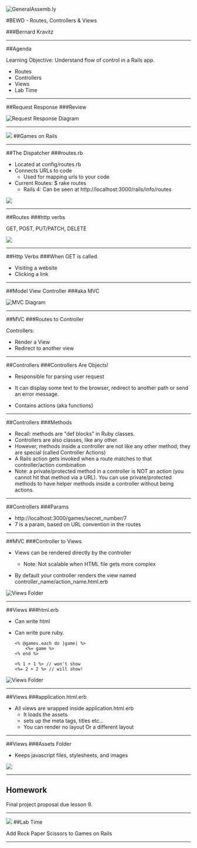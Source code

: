![GeneralAssemb.ly](https://github.com/generalassembly/ga-ruby-on-rails-for-devs/raw/master/images/ga.png "GeneralAssemb.ly")

#BEWD - Routes, Controllers & Views

###Bernard Kravitz

---


##Agenda

Learning Objective: Understand flow of control in a Rails app.

*	Routes
*	Controllers
*	Views
*	Lab Time

---


##Request Response
###Review

![Request Response Diagram](../../assets/rails/response_request.png)


---


<img id ='icon' src="../../assets/ICL_icons/Code_along_icon_md.png">
##Games on Rails

---


##The Dispatcher
###routes.rb

*	Located at config/routes.rb
*	Connects URLs to code
	* Used for mapping urls to your code
*	Current Routes: $ rake routes
	*	Rails 4: Can be seen at http://localhost:3000/rails/info/routes

![](../../assets/rails/routes.png)

---


##Routes
###http verbs

GET, POST, PUT/PATCH, DELETE

![](../../assets/rails/http_verb.png)

---


##Http Verbs
###When GET is called.

*	Visiting a website
*	Clicking a link

---


##Model View Controller
###aka MVC

![MVC Diagram](../../assets/rails/mvc_diagram.png)

---


##MVC
###Routes to Controller

Controllers:

*	Render a View
*	Redirect to another view

---


##Controllers
###Controllers Are Objects!

*	Responsible for parsing user request

*	It can display some text to the browser, redirect to another path or send an error message.

*	Contains actions (aka functions)


---


##Controllers
###Methods

*	Recall: methods are "def blocks" in Ruby classes.
* Controllers are also classes, like any other.
* However, methods inside a controller are not like any other method; they are special (called Controller Actions)
* A Rails action gets invoked when a route matches to that controller/action combination
* Note: a private/protected method in a controller is NOT an action (you cannot hit that method via a URL). You can use private/protected methods to have helper methods inside a controller without being actions.

---


##Controllers
###Params

*	http://localhost:3000/games/secret_number/7
*	7 is a param, based on URL convention in the routes

---


##MVC
###Controller to Views

*	Views can be rendered directly by the controller
	*	Note: Not scalable when HTML file gets more complex

*	By default your controller renders the view named controller_name/action_name.html.erb


![Views Folder](../../assets/rails/views.png)

---

##Views
###html.erb

*	Can write html
*	Can write pure ruby.

		<% @games.each do |game| %>
			<%= game %>
		<% end %>

		<% 1 + 1 %> // won't show
		<%= 2 + 2 %> // will show!


![Views Folder](../../assets/rails/views.png)

---


##Views
###application.html.erb

*	All views are wrapped inside application.html.erb
	*	It loads the assets
	*	sets up the meta tags, titles etc...
	*	You can render no layout Or a different layout

---


##Views
###Assets Folder

* Keeps javascript files, stylesheets, and images

![](../../assets/rails/app_assets.png)

---

## Homework

Final project proposal due lesson 9.

---


<img id ='icon' src="../../assets/ICL_icons/Exercise_icon_md.png">
##Lab Time

Add Rock Paper Scissors to Games on Rails

---


